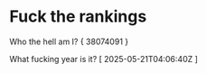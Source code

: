 # Fuck the rankings

Who the hell am I?
{ 38074091 }

What fucking year is it?
[ 2025-05-21T04:06:40Z ]
